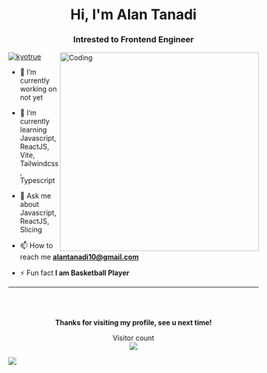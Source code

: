 <h1 align="center"> <b> Hi, I'm Alan Tanadi </b> </h1>
<h3 align="center"> Intrested to Frontend Engineer </h3>
<img align="right" alt="Coding" width="400" src="https://cdn.dribbble.com/users/1162077/screenshots/3848914/programmer.gif">

<p align="left"> <a href="https://twitter.com/kyotrue" target="blank"><img src="https://img.shields.io/twitter/follow/kyotrue?logo=twitter&style=for-the-badge" alt="kyotrue" /></a> </p>

- 🔭 I’m currently working on not yet

- 🌱 I’m currently learning Javascript, ReactJS, Vite, Tailwindcss, Typescript

- 💬 Ask me about Javascript, ReactJS, Slicing

- 📫 How to reach me **alantanadi10@gmail.com**

- ⚡ Fun fact **I am Basketball Player**

---
<br> <br>


<p align="center"> <b> Thanks for visiting my profile, see u next time! </b> </p>
<p align="center"> 
  Visitor count<br>
  <img src="https://profile-counter.glitch.me/KingKyoTrue/count.svg" />
</p>

[![](https://visitcount.itsvg.in/api?id=KingKyoTrue&icon=0&color=0)](https://visitcount.itsvg.in)

<!-- Proudly created with GPRM ( https://gprm.itsvg.in ) -->
